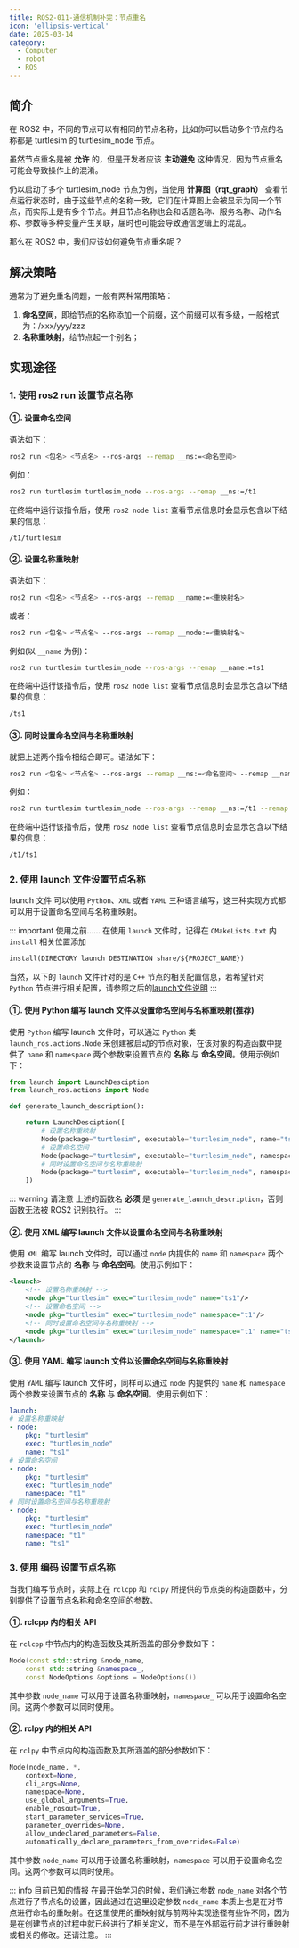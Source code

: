 ```yaml
---
title: ROS2-011-通信机制补完：节点重名
icon: 'ellipsis-vertical'
date: 2025-03-14
category:
  - Computer
  - robot
  - ROS
---
```


## 简介

在 ROS2 中，不同的节点可以有相同的节点名称，比如你可以启动多个节点的名称都是 turtlesim 的 turtlesim_node 节点。

虽然节点重名是被 **允许** 的，但是开发者应该 **主动避免** 这种情况，因为节点重名可能会导致操作上的混淆。

仍以启动了多个 turtlesim_node 节点为例，当使用 **计算图（rqt_graph）** 查看节点运行状态时，由于这些节点的名称一致，它们在计算图上会被显示为同一个节点，而实际上是有多个节点。并且节点名称也会和话题名称、服务名称、动作名称、参数等多种变量产生关联，届时也可能会导致通信逻辑上的混乱。

那么在 ROS2 中，我们应该如何避免节点重名呢？

## 解决策略

通常为了避免重名问题，一般有两种常用策略：

1. **命名空间**，即给节点的名称添加一个前缀，这个前缀可以有多级，一般格式为：/xxx/yyy/zzz
2. **名称重映射**，给节点起一个别名；

## 实现途径

### 1. 使用 ros2 run 设置节点名称

#### ①. 设置命名空间

语法如下：

```bash
ros2 run <包名> <节点名> --ros-args --remap __ns:=<命名空间>
```

例如：

```bash
ros2 run turtlesim turtlesim_node --ros-args --remap __ns:=/t1
```

在终端中运行该指令后，使用 `ros2 node list` 查看节点信息时会显示包含以下结果的信息：

```txt
/t1/turtlesim
```

#### ②. 设置名称重映射

语法如下：

```bash
ros2 run <包名> <节点名> --ros-args --remap __name:=<重映射名>
```

或者：

```bash
ros2 run <包名> <节点名> --ros-args --remap __node:=<重映射名>
```

例如(以 `__name` 为例)：

```bash
ros2 run turtlesim turtlesim_node --ros-args --remap __name:=ts1
```

在终端中运行该指令后，使用 `ros2 node list` 查看节点信息时会显示包含以下结果的信息：

```txt
/ts1
```

#### ③. 同时设置命名空间与名称重映射

就把上述两个指令相结合即可。语法如下：

```bash
ros2 run <包名> <节点名> --ros-args --remap __ns:=<命名空间> --remap __name:=<重映射名>
```

例如：

```bash
ros2 run turtlesim turtlesim_node --ros-args --remap __ns:=/t1 --remap __name:=ts1
```

在终端中运行该指令后，使用 `ros2 node list` 查看节点信息时会显示包含以下结果的信息：

```txt
/t1/ts1
```

### 2. 使用 launch 文件设置节点名称

launch 文件 可以使用 `Python`、`XML` 或者 `YAML` 三种语言编写，这三种实现方式都可以用于设置命名空间与名称重映射。

::: important 使用之前……
在使用 `launch` 文件时，记得在 `CMakeLists.txt` 内 `install` 相关位置添加

```txt
install(DIRECTORY launch DESTINATION share/${PROJECT_NAME})
```

当然，以下的 `launch` 文件针对的是 `C++` 节点的相关配置信息，若希望针对 `Python` 节点进行相关配置，请参照之后的[launch文件说明](./)
:::

#### ①. 使用 Python 编写 launch 文件以设置命名空间与名称重映射(推荐)

使用 `Python` 编写 launch 文件时，可以通过 `Python` 类 `launch_ros.actions.Node` 来创建被启动的节点对象，在该对象的构造函数中提供了 `name` 和 `namespace` 两个参数来设置节点的 **名称** 与 **命名空间**。使用示例如下：

```python
from launch import LaunchDesciption
from launch_ros.actions import Node

def generate_launch_description():

    return LaunchDesciption([
        # 设置名称重映射
        Node(package="turtlesim", executable="turtlesim_node", name="ts1"),
        # 设置命名空间
        Node(package="turtlesim", executable="turtlesim_node", namespace="t1"),
        # 同时设置命名空间与名称重映射
        Node(package="turtlesim", executable="turtlesim_node", namespace="t1", name="ts1")
    ])
```

::: warning 请注意
上述的函数名 **必须** 是 `generate_launch_description`，否则函数无法被 ROS2 识别执行。
:::

#### ②. 使用 XML 编写 launch 文件以设置命名空间与名称重映射

使用 `XML` 编写 launch 文件时，可以通过 `node` 内提供的 `name` 和 `namespace` 两个参数来设置节点的 **名称** 与 **命名空间**。使用示例如下：

```xml
<launch>
    <!-- 设置名称重映射 -->
    <node pkg="turtlesim" exec="turtlesim_node" name="ts1"/>
    <!-- 设置命名空间 -->
    <node pkg="turtlesim" exec="turtlesim_node" namespace="t1"/>
    <!-- 同时设置命名空间与名称重映射 -->
    <node pkg="turtlesim" exec="turtlesim_node" namespace="t1" name="ts1"/>
</launch>
```

#### ③. 使用 YAML 编写 launch 文件以设置命名空间与名称重映射

使用 `YAML` 编写 launch 文件时，同样可以通过 `node` 内提供的 `name` 和 `namespace` 两个参数来设置节点的 **名称** 与 **命名空间**。使用示例如下：

```yaml
launch:
# 设置名称重映射
- node:
    pkg: "turtlesim"
    exec: "turtlesim_node"
    name: "ts1"
# 设置命名空间
- node:
    pkg: "turtlesim"
    exec: "turtlesim_node"
    namespace: "t1"
# 同时设置命名空间与名称重映射
- node:
    pkg: "turtlesim"
    exec: "turtlesim_node"
    namespace: "t1"
    name: "ts1"
```

### 3. 使用 编码 设置节点名称

当我们编写节点时，实际上在 `rclcpp` 和 `rclpy` 所提供的节点类的构造函数中，分别提供了设置节点名称和命名空间的参数。

#### ①. rclcpp 内的相关 API

在 `rclcpp` 中节点内的构造函数及其所涵盖的部分参数如下：

```cpp
Node(const std::string &node_name, 
    const std::string &namespace_, 
    const NodeOptions &options = NodeOptions())
```

其中参数 `node_name` 可以用于设置名称重映射，`namespace_` 可以用于设置命名空间。这两个参数可以同时使用。

#### ②. rclpy 内的相关 API

在 `rclpy` 中节点内的构造函数及其所涵盖的部分参数如下：

```python
Node(node_name, *,
    context=None, 
    cli_args=None,
    namespace=None, 
    use_global_arguments=True,
    enable_rosout=True,
    start_parameter_services=True,
    parameter_overrides=None,
    allow_undeclared_parameters=False,
    automatically_declare_parameters_from_overrides=False)
```

其中参数 `node_name` 可以用于设置名称重映射，`namespace` 可以用于设置命名空间。这两个参数可以同时使用。

::: info 目前已知的情报
在最开始学习的时候，我们通过参数 `node_name` 对各个节点进行了节点名的设置，因此通过在这里设定参数 `node_name` 本质上也是在对节点进行命名的重映射。在这里使用的重映射就与前两种实现途径有些许不同，因为是在创建节点的过程中就已经进行了相关定义，而不是在外部运行前才进行重映射或相关的修改。还请注意。
:::

